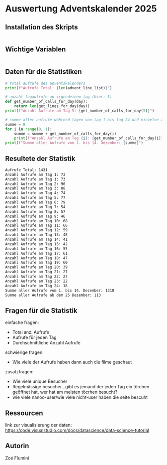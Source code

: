 # Auswertung Adventskalender 2025

## Installation des Skripts
```bash
```

## Wichtige Variablen
```python
```

## Daten für die Statistiken

```python
# total aufrufe des adventskalenders 
print(f"Aufrufe Total: {len(advent_line_list)}")

# anzahl logaufrufe an irgendeinem tag (hier: 5)
def get_number_of_calls_for_day(day):
    return len(get_lines_for_day(day))
print(f"Anzahl Aufrufe am Tag 5: {get_number_of_calls_for_day(5)}")

# summe aller aufrufe während tagen von tag 1 bis tag 24 und einzelne aufrufe jeden tag
summe = 0
for i in range(0, 1):
    summe = summe + get_number_of_calls_for_day(i)
    print(f"Anzahl Aufrufe am Tag {i}: {get_number_of_calls_for_day(i)}")
print(f"Summe aller Aufrufe vom 1. bis 14. Dezember: {summe}")
```

## Resultete der Statistik
```bash
Aufrufe Total: 1431
Anzahl Aufrufe am Tag 1: 73
Anzahl Aufrufe am Tag 1: 73
Anzahl Aufrufe am Tag 2: 90
Anzahl Aufrufe am Tag 3: 88
Anzahl Aufrufe am Tag 4: 74
Anzahl Aufrufe am Tag 5: 77
Anzahl Aufrufe am Tag 6: 79
Anzahl Aufrufe am Tag 7: 54
Anzahl Aufrufe am Tag 8: 57
Anzahl Aufrufe am Tag 9: 46
Anzahl Aufrufe am Tag 10: 68
Anzahl Aufrufe am Tag 11: 66
Anzahl Aufrufe am Tag 12: 59
Anzahl Aufrufe am Tag 13: 48
Anzahl Aufrufe am Tag 14: 41
Anzahl Aufrufe am Tag 15: 42
Anzahl Aufrufe am Tag 16: 55
Anzahl Aufrufe am Tag 17: 61
Anzahl Aufrufe am Tag 18: 47
Anzahl Aufrufe am Tag 19: 60
Anzahl Aufrufe am Tag 20: 39
Anzahl Aufrufe am Tag 21: 27
Anzahl Aufrufe am Tag 22: 27
Anzahl Aufrufe am Tag 23: 22
Anzahl Aufrufe am Tag 24: 18
Summe aller Aufrufe vom 1. bis 14. Dezember: 1318
Summe aller Aufrufe ab dem 25 Dezember: 113
```

## Fragen für die Statistik
einfache fragen:
- Total anz. Aufrufe 
- Aufrufe für jeden Tag
- Durchschnittliche Anzahl Aufrufe

schwierige fragen:
- Wie viele der Aufrufe haben dann auch die filme geschaut

zusatzfragen:
- Wie viele unique Besucher
- Regelmässige besucher...gibt es jemand der jeden Tag ein törchen geöffnet hat, wer hat am meisten töcrhen besucht?
- wie viele nanoo-user/wie viele nicht-user haben die seite bescuht

## Ressourcen
link zur visualisierung der daten: https://code.visualstudio.com/docs/datascience/data-science-tutorial

## Autorin
Zoé Flumini